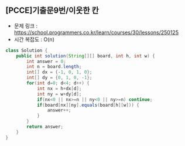 ## [PCCE]기출문9번/이웃한 칸
* 문제 링크 : https://school.programmers.co.kr/learn/courses/30/lessons/250125
* 시간 복잡도 : O(n)
```Java
class Solution {
    public int solution(String[][] board, int h, int w) {
        int answer = 0;
        int n = board.length;
        int[] dx = {-1, 0, 1, 0};
        int[] dy = {0, 1, 0, -1};
        for(int d=0; d<4; d++) {
            int nx = h+dx[d];
            int ny = w+dy[d];
            if(nx<0 || nx>=n || ny<0 || ny>=n) continue;
            if(board[nx][ny].equals(board[h][w])) {
                answer++;
            }
        }
        return answer;
    }
}
```
